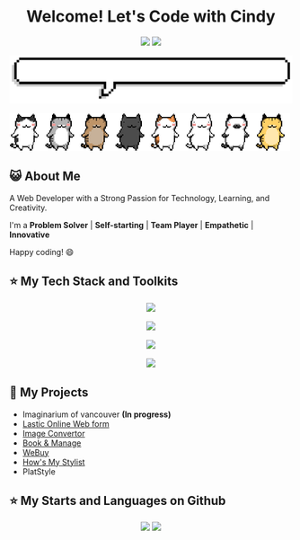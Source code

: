 
<h1 align="center">Welcome! Let's Code with Cindy</h1>

<p align="center"> 
  <img src="https://img.shields.io/github/followers/chengcindyy?style=for-the-badge&color=%23FF9FB2" />
  <img src="https://img.shields.io/github/created-at/chengcindyy/chengcindyy?style=for-the-badge&color=%23FBDCE2" />
</p>

![titleGIF](/pixel-speech-bubble.gif)

![dividerGIF](/ezgif-6-1d4bacd318.gif)

## :smiley_cat: About Me

A Web Developer with a Strong Passion for Technology, Learning, and Creativity.

I'm a **Problem Solver** | **Self-starting** | **Team Player** | **Empathetic** | **Innovative**

Happy coding! 😄

## :star: My Tech Stack and Toolkits

<p align="center">
  <a href="https://skillicons.dev">
    <img src="https://skillicons.dev/icons?i=java,js,html,css,ts,tailwind" />
  </a>
</p>
<p align="center">
  <a href="https://skillicons.dev">
    <img src="https://skillicons.dev/icons?i=react,nodejs,npm,nextjs,vite,bootstrap,aws,github,materialui,heroku,mongodb,netlify,vscode,eclipse,idea" />
  </a>
</p>
<p align="center">
  <a href="https://skillicons.dev">
    <img src="https://skillicons.dev/icons?i=cs,py,flutter,kotlin,sass,azure" />
  </a>
</p>
<p align="center">
  <a href="https://skillicons.dev">
    <img src="https://skillicons.dev/icons?i=gcp,vue,vuetify,jquery,anaconda,bash,docker,linux,mysql,unity" />
  </a>
</p>

## :dart: My Projects
- Imaginarium of vancouver **(In progress)**
- [Lastic Online Web form](https://form.lastic.ca/customer-form)
- [Image Convertor](https://github.com/chengcindyy/image_convertor)
- [Book & Manage](https://booknmanage.codingwithcindy.com)
- [WeBuy](https://github.com/chengcindyy/WeBuy)
- [How's My Stylist](https://github.com/chengcindyy/CSIS4175-HMS)
- PlatStyle

## :star: My Starts and Languages on Github

<p align="center">
  <img src="https://github-readme-stats.vercel.app/api?username=chengcindyy&theme=dark&hide_border=true&count_private=true&hide=stars,issues&show_icons=true&line_height=30&bg_color=00000000" />
  <img src="https://github-readme-stats.vercel.app/api/top-langs/?username=chengcindyy&hide_border=true&theme=dark&layout=compact&bg_color=00000000" />
</p>
